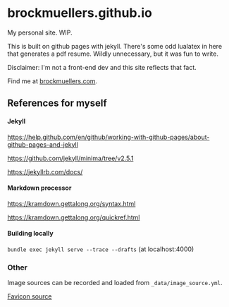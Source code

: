 # brockmuellers.github.io

My personal site. WIP.

This is built on github pages with jekyll. There's some odd lualatex in here that generates a pdf resume. Wildly unnecessary, but it was fun to write.

Disclaimer: I'm not a front-end dev and this site reflects that fact.

Find me at [brockmuellers.com](https://self.brockmuellers.com).

## References for myself

#### Jekyll

https://help.github.com/en/github/working-with-github-pages/about-github-pages-and-jekyll

https://github.com/jekyll/minima/tree/v2.5.1

https://jekyllrb.com/docs/

#### Markdown processor

https://kramdown.gettalong.org/syntax.html

https://kramdown.gettalong.org/quickref.html

#### Building locally

`bundle exec jekyll serve --trace --drafts` 
(at localhost:4000)

### Other

Image sources can be recorded and loaded from `_data/image_source.yml`.

[Favicon source](https://www.iconfinder.com/icons/3561781/flower_garden_green_nature_plant_tree_icon)
